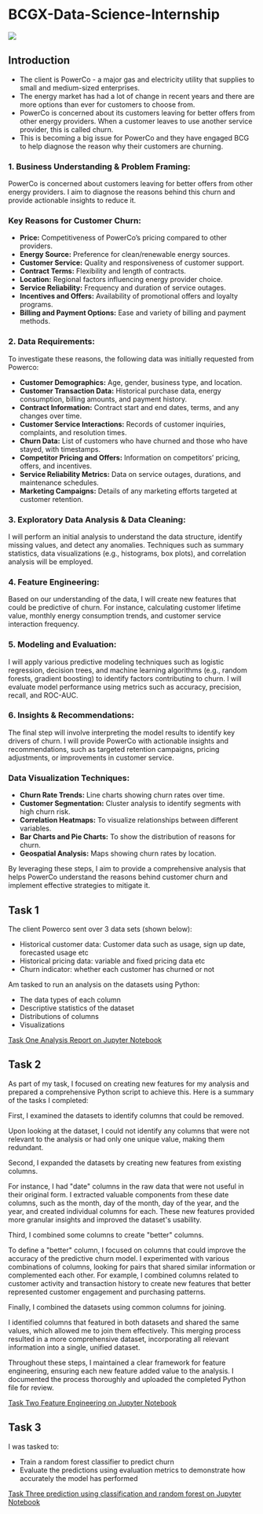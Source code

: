 # BCGX-Data-Science-Internship

![](cover,jpg)

## Introduction

- The client is PowerCo - a major gas and electricity utility that supplies to small and medium-sized enterprises.
- The energy market has had a lot of change in recent years and there are more options than ever for customers to choose from.
- PowerCo is concerned about its customers leaving for better offers from other energy providers. When a customer leaves to use another service provider, this is called churn.
- This is becoming a big issue for PowerCo and they have engaged BCG to help diagnose the reason why their customers are churning.

### 1. Business Understanding & Problem Framing:

PowerCo is concerned about customers leaving for better offers from other energy providers. I aim to diagnose the reasons behind this churn and provide actionable insights to reduce it.

### Key Reasons for Customer Churn:

- **Price:** Competitiveness of PowerCo’s pricing compared to other providers.
- **Energy Source:** Preference for clean/renewable energy sources.
- **Customer Service:** Quality and responsiveness of customer support.
- **Contract Terms:** Flexibility and length of contracts.
- **Location:** Regional factors influencing energy provider choice.
- **Service Reliability:** Frequency and duration of service outages.
- **Incentives and Offers:** Availability of promotional offers and loyalty programs.
- **Billing and Payment Options:** Ease and variety of billing and payment methods.

### 2. Data Requirements: 

To investigate these reasons, the following data was initially requested from Powerco:

- **Customer Demographics:** Age, gender, business type, and location.
- **Customer Transaction Data:** Historical purchase data, energy consumption, billing amounts, and payment history.
- **Contract Information:** Contract start and end dates, terms, and any changes over time.
- **Customer Service Interactions:** Records of customer inquiries, complaints, and resolution times.
- **Churn Data:** List of customers who have churned and those who have stayed, with timestamps.
- **Competitor Pricing and Offers:** Information on competitors’ pricing, offers, and incentives.
- **Service Reliability Metrics:** Data on service outages, durations, and maintenance schedules.
- **Marketing Campaigns:** Details of any marketing efforts targeted at customer retention.

### 3. Exploratory Data Analysis & Data Cleaning: 

I will perform an initial analysis to understand the data structure, identify missing values, and detect any anomalies. Techniques such as summary statistics, data visualizations (e.g., histograms, box plots), and correlation analysis will be employed.

### 4. Feature Engineering: 

Based on our understanding of the data, I will create new features that could be predictive of churn. For instance, calculating customer lifetime value, monthly energy consumption trends, and customer service interaction frequency.

### 5. Modeling and Evaluation: 

I will apply various predictive modeling techniques such as logistic regression, decision trees, and machine learning algorithms (e.g., random forests, gradient boosting) to identify factors contributing to churn. I will evaluate model performance using metrics such as accuracy, precision, recall, and ROC-AUC.

### 6. Insights & Recommendations: 

The final step will involve interpreting the model results to identify key drivers of churn. I will provide PowerCo with actionable insights and recommendations, such as targeted retention campaigns, pricing adjustments, or improvements in customer service.

### Data Visualization Techniques:

- **Churn Rate Trends:** Line charts showing churn rates over time.
- **Customer Segmentation:** Cluster analysis to identify segments with high churn risk.
- **Correlation Heatmaps:** To visualize relationships between different variables.
- **Bar Charts and Pie Charts:** To show the distribution of reasons for churn.
- **Geospatial Analysis:** Maps showing churn rates by location.

By leveraging these steps, I aim to provide a comprehensive analysis that helps PowerCo understand the reasons behind customer churn and implement effective strategies to mitigate it.

## Task 1

The client Powerco sent over 3 data sets (shown below):

- Historical customer data: Customer data such as usage, sign up date, forecasted usage etc
- Historical pricing data: variable and fixed pricing data etc
- Churn indicator: whether each customer has churned or not

Am tasked to run an analysis on the datasets using Python:

- The data types of each column
- Descriptive statistics of the dataset
- Distributions of columns
- Visualizations

[Task One Analysis Report on Jupyter Notebook](https://github.com/Henryzeze/BCGX-Data-Science-Internship/blob/main/Task_2_eda_completed.ipynb)

## Task 2

As part of my task, I focused on creating new features for my analysis and prepared a comprehensive Python script to achieve this. Here is a summary of the tasks I completed:

First, I examined the datasets to identify columns that could be removed.

Upon looking at the dataset, I could not identify any columns that were not relevant to the analysis or had only one unique value, making them redundant.

Second, I expanded the datasets by creating new features from existing columns.

For instance, I had "date" columns in the raw data that were not useful in their original form. I extracted valuable components from these date columns, such as the month, day of the month, day of the year, and the year, and created individual columns for each. These new features provided more granular insights and improved the dataset's usability.

Third, I combined some columns to create "better" columns.

To define a "better" column, I focused on columns that could improve the accuracy of the predictive churn model. I experimented with various combinations of columns, looking for pairs that shared similar information or complemented each other. For example, I combined columns related to customer activity and transaction history to create new features that better represented customer engagement and purchasing patterns.

Finally, I combined the datasets using common columns for joining.

I identified columns that featured in both datasets and shared the same values, which allowed me to join them effectively. This merging process resulted in a more comprehensive dataset, incorporating all relevant information into a single, unified dataset.

Throughout these steps, I maintained a clear framework for feature engineering, ensuring each new feature added value to the analysis. I documented the process thoroughly and uploaded the completed Python file for review.

[Task Two Feature Engineering on Jupyter Notebook](https://github.com/Henryzeze/BCGX-Data-Science-Internship/blob/main/Task_3_feature_engineering_done.ipynb)

## Task 3

I was tasked to:

- Train a random forest classifier to predict churn
- Evaluate the predictions using evaluation metrics to demonstrate how accurately the model has performed

[Task Three prediction using classification and random forest on Jupyter Notebook](https://github.com/Henryzeze/BCGX-Data-Science-Internship/blob/main/Task_4_modeling_Completed.ipynb)
